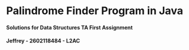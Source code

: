 # Palindrome Finder Program in Java

#### Solutions for Data Structures TA First Assignment 
#### Jeffrey - 2602118484 - L2AC
